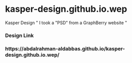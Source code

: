 # kasper-design.github.io.wep
Kasper Design " I took a "PSD" from a GraphBerry website "
<h3>Design Link<h3/> <p>https://abdalrahman-aldabbas.github.io/kasper-design.github.io.wep/<p/>
